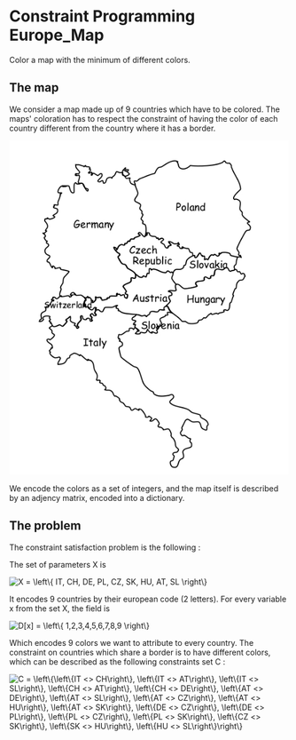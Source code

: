 # Constraint Programming Europe_Map
Color a map with the minimum of different colors.

## The map
We consider a map made up of 9 countries which have to be colored. The maps' coloration has to respect the constraint of having the color of each country different from the country where it has a border.

![Map](Europe_Map.png)

We encode the colors as a set of integers, and the map itself is described by an adjency matrix, encoded into a dictionary.


## The problem

The constraint satisfaction problem is the following :

The set of parameters X is 

<img src="https://latex.codecogs.com/svg.image?X&space;=&space;\left\{&space;IT,&space;CH,&space;DE,&space;PL,&space;CZ,&space;SK,&space;HU,&space;AT,&space;SL&space;\right\}" title="X = \left\{ IT, CH, DE, PL, CZ, SK, HU, AT, SL \right\}" />

It encodes 9 countries by their european code (2 letters).
For every variable x from the set X, the field is

<img src="https://latex.codecogs.com/svg.image?D[x]&space;=&space;\left\{&space;&space;1,2,3,4,5,6,7,8,9&space;\right\}&space;" title="D[x] = \left\{ 1,2,3,4,5,6,7,8,9 \right\} " />

Which encodes 9 colors we want to attribute to every country.
The constraint on countries which share a border is to have different colors, which can be described as the following constraints set C :

<img src="https://latex.codecogs.com/svg.image?C&space;=&space;\left\{\left\{IT&space;<>&space;CH\right\},&space;\left\{IT&space;<>&space;AT\right\},&space;\left\{IT&space;<>&space;SL\right\},&space;\left\{CH&space;<>&space;AT\right\},&space;\left\{CH&space;<>&space;DE\right\},&space;\left\{AT&space;<>&space;DE\right\},&space;\left\{AT&space;<>&space;SL\right\},&space;\left\{AT&space;<>&space;CZ\right\},&space;\left\{AT&space;<>&space;HU\right\},&space;\left\{AT&space;<>&space;SK\right\},&space;\left\{DE&space;<>&space;CZ\right\},&space;\left\{DE&space;<>&space;PL\right\},&space;\left\{PL&space;<>&space;CZ\right\},&space;\left\{PL&space;<>&space;SK\right\},&space;\left\{CZ&space;<>&space;SK\right\},&space;\left\{SK&space;<>&space;HU\right\},&space;\left\{HU&space;<>&space;SL\right\}\right\}" title="C = \left\{\left\{IT <> CH\right\}, \left\{IT <> AT\right\}, \left\{IT <> SL\right\}, \left\{CH <> AT\right\}, \left\{CH <> DE\right\}, \left\{AT <> DE\right\}, \left\{AT <> SL\right\}, \left\{AT <> CZ\right\}, \left\{AT <> HU\right\}, \left\{AT <> SK\right\}, \left\{DE <> CZ\right\}, \left\{DE <> PL\right\}, \left\{PL <> CZ\right\}, \left\{PL <> SK\right\}, \left\{CZ <> SK\right\}, \left\{SK <> HU\right\}, \left\{HU <> SL\right\}\right\}" />